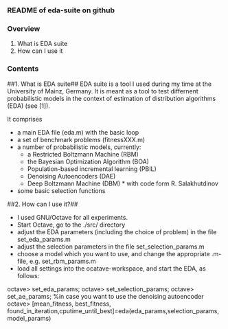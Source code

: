 ### README of eda-suite on github ###

### Overview ###
1. What is EDA suite
2. How can I use it

### Contents ####
##1. What is EDA suite##
EDA suite is a tool I used during my time at the University of Mainz, Germany.
It is meant as a tool to test differnent probabilistic models in the 
context of estimation of distribution algorithms (EDA) (see [1]).

It comprises
 - a main EDA file (eda.m) with the basic loop
 - a set of benchmark problems (fitnessXXX.m)
 - a number of probabilistic models, currently:
    * a Restricted Boltzmann Machine (RBM)
    * the Bayesian Optimization Algorithm (BOA)
    * Population-based incremental learning  (PBIL)
    * Denoising Autoencoders (DAE)
    * Deep Boltzmann Machine (DBM) * with code form R. Salakhutdinov
 - some basic selection functions
 
##2. How can I use it?##
 * I used GNU/Octave for all experiments. 
 * Start Octave, go to the ./src/ directory
 * adjust the EDA parameters (including the choice of problem)
    in the file set_eda_params.m
 * adjust the selection parameters in the file set_selection_params.m
 * choose a model which you want to use, and change the appropriate 
   .m-file, e.g. set_rbm_params.m
 * load all settings into the ocatave-workspace, and start the EDA,
   as follows:
   
 octave> set_eda_params;
 octave> set_selection_params;
 octave> set_ae_params;  %in case you want to use the denoising autoencoder
 octave> [mean_fitness, best_fitness, found_in_iteration,cputime_until_best]=eda(eda_params,selection_params,model_params)
